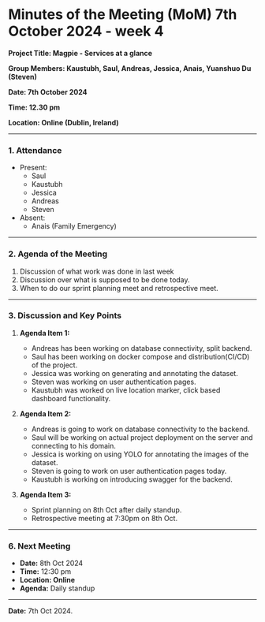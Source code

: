 # Minutes of the Meeting (MoM) 7th October 2024 - week 4

**Project Title: Magpie - Services at a glance**

**Group Members: Kaustubh, Saul, Andreas, Jessica, Anais, Yuanshuo Du (Steven)**

**Date: 7th October 2024**

**Time: 12.30 pm**

**Location: Online (Dublin, Ireland)**

---

### **1. Attendance**

- Present:
  - Saul
  - Kaustubh
  - Jessica
  - Andreas
  - Steven
- Absent:
  - Anais (Family Emergency)

---

### **2. Agenda of the Meeting**

1. Discussion of what work was done in last week
2. Discussion over what is supposed to be done today.
3. When to do our sprint planning meet and retrospective meet.

---

### **3. Discussion and Key Points**

1. **Agenda Item 1:**
   - Andreas has been working on database connectivity, split backend.
   - Saul has been working on docker compose and distribution(CI/CD) of the project.
   - Jessica was working on generating and annotating the dataset.
   - Steven was working on user authentication pages.
   - Kaustubh was worked on live location marker, click based dashboard functionality.
2. **Agenda Item 2:**

   - Andreas is going to work on database connectivity to the backend.
   - Saul will be working on actual project deployment on the server and connecting to his domain.
   - Jessica is working on using YOLO for annotating the images of the dataset.
   - Steven is going to work on user authentication pages today.
   - Kaustubh is working on introducing swagger for the backend.

3. **Agenda Item 3:**
   - Sprint planning on 8th Oct after daily standup.
   - Retrospective meeting at 7:30pm on 8th Oct.

---

### **6. Next Meeting**

- **Date:** 8th Oct 2024
- **Time:** 12:30 pm
- **Location: Online**
- **Agenda:** Daily standup

---

**Date:** 7th Oct 2024.
